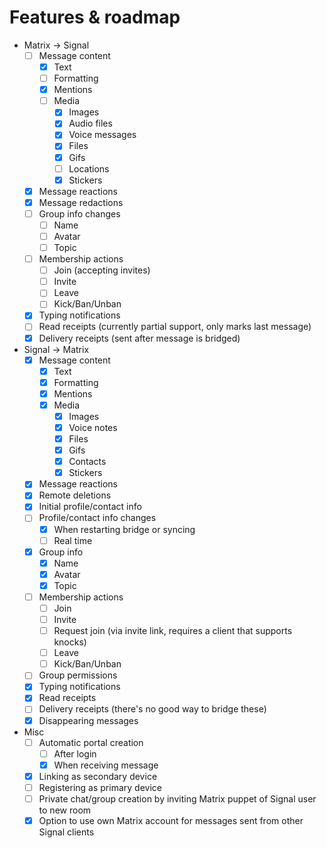 # Features & roadmap

* Matrix → Signal
  * [ ] Message content
    * [x] Text
    * [ ] Formatting
    * [x] Mentions
    * [ ] Media
      * [x] Images
      * [x] Audio files
      * [x] Voice messages
      * [x] Files
      * [x] Gifs
      * [ ] Locations
      * [x] Stickers
  * [x] Message reactions
  * [x] Message redactions
  * [ ] Group info changes
    * [ ] Name
    * [ ] Avatar
    * [ ] Topic
  * [ ] Membership actions
    * [ ] Join (accepting invites)
    * [ ] Invite
    * [ ] Leave
    * [ ] Kick/Ban/Unban
  * [x] Typing notifications
  * [ ] Read receipts (currently partial support, only marks last message)
  * [x] Delivery receipts (sent after message is bridged)
* Signal → Matrix
  * [x] Message content
    * [x] Text
    * [x] Formatting
    * [x] Mentions
    * [x] Media
      * [x] Images
      * [x] Voice notes
      * [x] Files
      * [x] Gifs
      * [x] Contacts
      * [x] Stickers
  * [x] Message reactions
  * [x] Remote deletions
  * [x] Initial profile/contact info
  * [ ] Profile/contact info changes
    * [x] When restarting bridge or syncing
    * [ ] Real time
  * [x] Group info
    * [x] Name
    * [x] Avatar
    * [x] Topic
  * [ ] Membership actions
    * [ ] Join
    * [ ] Invite
    * [ ] Request join (via invite link, requires a client that supports knocks)
    * [ ] Leave
    * [ ] Kick/Ban/Unban
  * [ ] Group permissions
  * [x] Typing notifications
  * [x] Read receipts
  * [ ] Delivery receipts (there's no good way to bridge these)
  * [x] Disappearing messages
* Misc
  * [ ] Automatic portal creation
    * [ ] After login
    * [x] When receiving message
  * [x] Linking as secondary device
  * [ ] Registering as primary device
  * [ ] Private chat/group creation by inviting Matrix puppet of Signal user to new room
  * [x] Option to use own Matrix account for messages sent from other Signal clients
